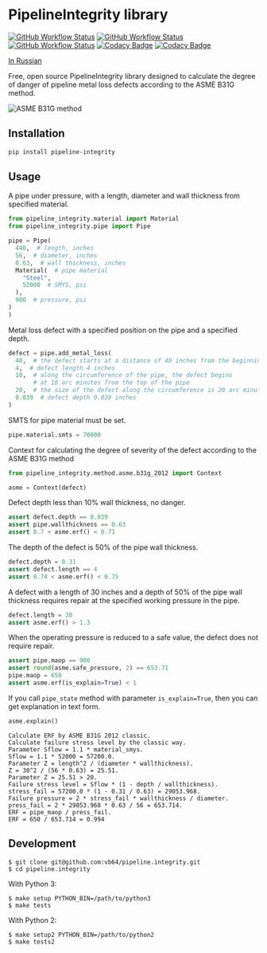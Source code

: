 # PipelineIntegrity library
[![GitHub Workflow Status](https://img.shields.io/github/actions/workflow/status/vb64/pipeline.integrity/pep257.yml?label=Pep257&style=plastic&branch=main)](https://github.com/vb64/pipeline.integrity/actions?query=workflow%3Apep257)
[![GitHub Workflow Status](https://img.shields.io/github/actions/workflow/status/vb64/pipeline.integrity/py2.yml?label=Python%202.7&style=plastic&branch=main)](https://github.com/vb64/pipeline.integrity/actions?query=workflow%3Apy2)
[![GitHub Workflow Status](https://img.shields.io/github/actions/workflow/status/vb64/pipeline.integrity/py3.yml?label=Python%203.7-3.10&style=plastic&branch=main)](https://github.com/vb64/pipeline.integrity/actions?query=workflow%3Apy3)
[![Codacy Badge](https://app.codacy.com/project/badge/Grade/73597c448da3417599eb3f21bcb7136b)](https://www.codacy.com/gh/vb64/pipeline.integrity/dashboard?utm_source=github.com&amp;utm_medium=referral&amp;utm_content=vb64/pipeline.integrity&amp;utm_campaign=Badge_Grade)
[![Codacy Badge](https://app.codacy.com/project/badge/Coverage/73597c448da3417599eb3f21bcb7136b)](https://www.codacy.com/gh/vb64/pipeline.integrity/dashboard?utm_source=github.com&utm_medium=referral&utm_content=vb64/pipeline.integrity&utm_campaign=Badge_Coverage)

[In Russian](READMEru.md)

Free, open source PipelineIntegrity library designed to calculate the degree of danger
of pipeline metal loss defects according to the ASME B31G method.

![ASME B31G method](docs/asme/img/fig_1_1.png)

## Installation

```bash
pip install pipeline-integrity
```

## Usage

A pipe under pressure, with a length, diameter and wall thickness from specified material.

```python
from pipeline_integrity.material import Material
from pipeline_integrity.pipe import Pipe

pipe = Pipe(
  440,  # length, inches
  56,  # diameter, inches
  0.63,  # wall thickness, inches
  Material(  # pipe material
    "Steel",
    52000  # SMYS, psi
  ),
  900  # pressure, psi
)
)
```

Metal loss defect with a specified position on the pipe and a specified depth.

```python
defect = pipe.add_metal_loss(
  40,  # the defect starts at a distance of 40 inches from the beginning of the pipe
  4,  # defect length 4 inches
  10,  # along the circumference of the pipe, the defect begins
       # at 10 arc minutes from the top of the pipe
  20,  # the size of the defect along the circumference is 20 arc minutes
  0.039  # defect depth 0.039 inches
)
```

SMTS for pipe material must be set.

```python
pipe.material.smts = 70000
```

Context for calculating the degree of severity of the defect according to the ASME B31G method

```python
from pipeline_integrity.method.asme.b31g_2012 import Context

asme = Context(defect)
```

Defect depth less than 10% wall thickness, no danger.

```python
assert defect.depth == 0.039
assert pipe.wallthickness == 0.63
assert 0.7 < asme.erf() < 0.71
```

The depth of the defect is 50% of the pipe wall thickness.

```python
defect.depth = 0.31
assert defect.length == 4
assert 0.74 < asme.erf() < 0.75
```

A defect with a length of 30 inches and a depth of 50% of the pipe wall thickness
requires repair at the specified working pressure in the pipe.

```python
defect.length = 30
assert asme.erf() > 1.3
```

When the operating pressure is reduced to a safe value, the defect does not require repair.

```python
assert pipe.maop == 900
assert round(asme.safe_pressure, 2) == 653.71
pipe.maop = 650
assert asme.erf(is_explain=True) < 1
```

If you call `pipe_state` method with parameter `is_explain=True`,
then you can get explanation in text form.

```python
asme.explain()
```

```text
Calculate ERF by ASME B31G 2012 classic.
Calculate failure stress level by the classic way.
Parameter Sflow = 1.1 * material_smys.
Sflow = 1.1 * 52000 = 57200.0.
Parameter Z = length^2 / (diameter * wallthickness).
Z = 30^2 / (56 * 0.63) = 25.51.
Parameter Z = 25.51 > 20.
Failure stress level = Sflow * (1 - depth / wallthickness).
stress_fail = 57200.0 * (1 - 0.31 / 0.63) = 29053.968.
Failure pressure = 2 * stress_fail * wallthickness / diameter.
press_fail = 2 * 29053.968 * 0.63 / 56 = 653.714.
ERF = pipe_maop / press_fail.
ERF = 650 / 653.714 = 0.994
```

## Development

```
$ git clone git@github.com:vb64/pipeline.integrity.git
$ cd pipeline.integrity
```
With Python 3:
```
$ make setup PYTHON_BIN=/path/to/python3
$ make tests
```
With Python 2:
```
$ make setup2 PYTHON_BIN=/path/to/python2
$ make tests2
```
